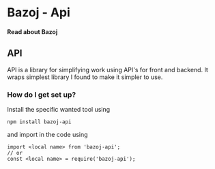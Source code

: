 # Bazoj - Api #

#### Read about Bazoj ####

## API ##

API is a library for simplifying work using API's for front and backend.
It wraps simplest library I found to make it simpler to use.

### How do I get set up? ###

Install the specific wanted tool using

```
npm install bazoj-api
```
and import in the code using

```
import <local name> from 'bazoj-api';
// or
const <local name> = require('bazoj-api');
```